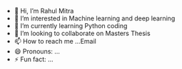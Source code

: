 - 👋 Hi, I’m Rahul Mitra 
- 👀 I’m interested in Machine learning and deep learning 
- 🌱 I’m currently learning Python coding 
- 💞️ I’m looking to collaborate on Masters Thesis 
- 📫 How to reach me ...Email
- 😄 Pronouns: ...
- ⚡ Fun fact: ...

<!---
raehul03/raehul03 is a ✨ special ✨ repository because its `README.md` (this file) appears on your GitHub profile.
You can click the Preview link to take a look at your changes.
--->
